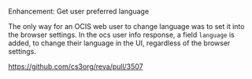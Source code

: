 Enhancement: Get user preferred language

The only way for an OCIS web user to change language
was to set it into the browser settings.
In the ocs user info response, a field `language` is added,
to change their language in the UI, regardless of the
browser settings.

https://github.com/cs3org/reva/pull/3507